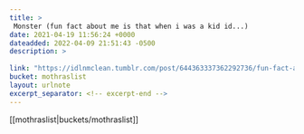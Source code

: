 ```yaml
---
title: > 
 Monster (fun fact about me is that when i was a kid id...)
date: 2021-04-19 11:56:24 +0000
dateadded: 2022-04-09 21:51:43 -0500
description: > 
 
link: "https://idlnmclean.tumblr.com/post/644363337362292736/fun-fact-about-me-is-that-when-i-was-a-kid-id"
bucket: mothraslist
layout: urlnote
excerpt_separator: <!-- excerpt-end -->
--- 
```

 <!-- excerpt-end -->[[mothraslist|buckets/mothraslist]]
